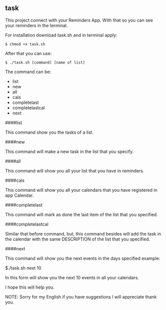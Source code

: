 task
----

This project connect with your Reminders App. With that so you can see your reminders in the terminal.

For installation download task.sh and in terminal apply:

	$ chmod +x task.sh

After that you can use:

	$ ./task.sh [command] [name of list]

The command can be:
- list 
- new
- all
- cals
- completelast
- completelastcal
- next

####list

This command show you the tasks of a list.

####new 

This command will make a new task in the list that you specify.

####all

This command will show you all your list that you have in reminders.

####cals

This command will show you all your calendars that you have registered in app Calendar.

####completelast

This command will mark as done the last item of the list that you specified.

####completelastcal

Similar that before command, but, this command besides will add the task in the calendar with the same
DESCRIPTION of the list that you specified.

####next

This command will show you the next events in the days specified example:

$./task.sh next 10

In this form will show you the next 10 events in all your calendars.



I hope this will help you.


NOTE: Sorry for my English if you have suggestions I will appreciate thank you.
